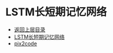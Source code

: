 # LSTM长短期记忆网络

* [返回上层目录](../deep-learning.md)
* [LSTM长短期记忆网络](long-short-term-memory-networks/long-short-term-memory-networks.md)
* [pix2code](pix2code/pix2code-Generating-Code-from-a-Graphical-User-Interface-Screenshot.md)

